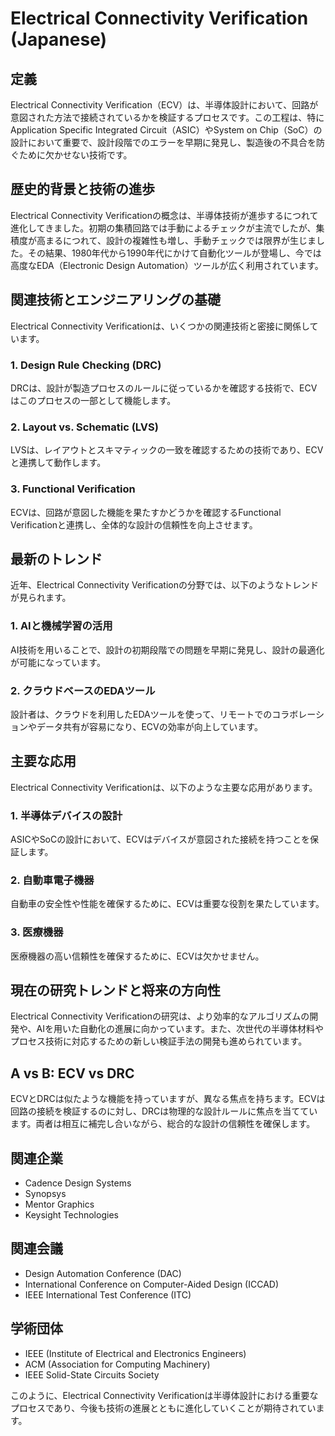 # Electrical Connectivity Verification (Japanese)

## 定義
Electrical Connectivity Verification（ECV）は、半導体設計において、回路が意図された方法で接続されているかを検証するプロセスです。この工程は、特にApplication Specific Integrated Circuit（ASIC）やSystem on Chip（SoC）の設計において重要で、設計段階でのエラーを早期に発見し、製造後の不具合を防ぐために欠かせない技術です。

## 歴史的背景と技術の進歩
Electrical Connectivity Verificationの概念は、半導体技術が進歩するにつれて進化してきました。初期の集積回路では手動によるチェックが主流でしたが、集積度が高まるにつれて、設計の複雑性も増し、手動チェックでは限界が生じました。その結果、1980年代から1990年代にかけて自動化ツールが登場し、今では高度なEDA（Electronic Design Automation）ツールが広く利用されています。

## 関連技術とエンジニアリングの基礎
Electrical Connectivity Verificationは、いくつかの関連技術と密接に関係しています。

### 1. Design Rule Checking (DRC)
DRCは、設計が製造プロセスのルールに従っているかを確認する技術で、ECVはこのプロセスの一部として機能します。

### 2. Layout vs. Schematic (LVS)
LVSは、レイアウトとスキマティックの一致を確認するための技術であり、ECVと連携して動作します。

### 3. Functional Verification
ECVは、回路が意図した機能を果たすかどうかを確認するFunctional Verificationと連携し、全体的な設計の信頼性を向上させます。

## 最新のトレンド
近年、Electrical Connectivity Verificationの分野では、以下のようなトレンドが見られます。

### 1. AIと機械学習の活用
AI技術を用いることで、設計の初期段階での問題を早期に発見し、設計の最適化が可能になっています。

### 2. クラウドベースのEDAツール
設計者は、クラウドを利用したEDAツールを使って、リモートでのコラボレーションやデータ共有が容易になり、ECVの効率が向上しています。

## 主要な応用
Electrical Connectivity Verificationは、以下のような主要な応用があります。

### 1. 半導体デバイスの設計
ASICやSoCの設計において、ECVはデバイスが意図された接続を持つことを保証します。

### 2. 自動車電子機器
自動車の安全性や性能を確保するために、ECVは重要な役割を果たしています。

### 3. 医療機器
医療機器の高い信頼性を確保するために、ECVは欠かせません。

## 現在の研究トレンドと将来の方向性
Electrical Connectivity Verificationの研究は、より効率的なアルゴリズムの開発や、AIを用いた自動化の進展に向かっています。また、次世代の半導体材料やプロセス技術に対応するための新しい検証手法の開発も進められています。

## A vs B: ECV vs DRC
ECVとDRCは似たような機能を持っていますが、異なる焦点を持ちます。ECVは回路の接続を検証するのに対し、DRCは物理的な設計ルールに焦点を当てています。両者は相互に補完し合いながら、総合的な設計の信頼性を確保します。

## 関連企業
- Cadence Design Systems
- Synopsys
- Mentor Graphics
- Keysight Technologies

## 関連会議
- Design Automation Conference (DAC)
- International Conference on Computer-Aided Design (ICCAD)
- IEEE International Test Conference (ITC)

## 学術団体
- IEEE (Institute of Electrical and Electronics Engineers)
- ACM (Association for Computing Machinery)
- IEEE Solid-State Circuits Society

このように、Electrical Connectivity Verificationは半導体設計における重要なプロセスであり、今後も技術の進展とともに進化していくことが期待されています。